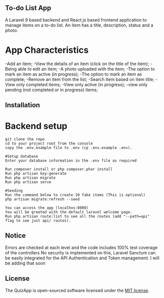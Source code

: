 ## To-do List App
A Laravel 9 based backend and React.js based frontend application to manage items on a to-do list. An item has a title, description, status and a photo.

# App Characteristics
-Add an item;
-View the details of an item (click on the title of the item);
-Being able to edit an item;
-A photo uploaded with the item;
-The option to mark an item as active (in progress);
-The option to mark an item as complete;
-Remove an item from the list;
-Search Item based on item title;
-View only completed items;
-View only active (in progress);
-view only pending (not completed or in progress) items;


## Installation

# Backend setup
```
git clone the repo
cd to your project root from the console
copy the .env.example file to .env (cp .env.example .env).

#Setup database 
Enter your database information in the .env file as required

Run composer install or php composer.phar install
Run php artisan key:generate
Run php artisan migrate
Run php artisan serve

#Seeding 
Run the command below to create 10 fake items (This is optional) 
php artisan migrate:refresh --seed

```

```
You can access the app (localhos:8000)
You will be greeted with the default laravel welcome page.
Run php artisan route:list to see all the routes (add "--path=api" flag to see just api/ routes). 
```
## Notice
Errors are checked at each level and the code includes 100% test coverage of the controllers
No security is implemented on this,  Laravel Sanctum can be easily integrated for the API Authentication and Token management.
I will be adding that soon

## License

The QuizApp is open-sourced software licensed under the [MIT license](https://opensource.org/licenses/MIT).
